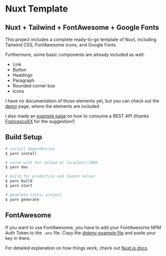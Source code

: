 # Nuxt Template

## Nuxt + Tailwind + FontAwesome + Google Fonts

This project includes a complete ready-to-go template of Nuxt, including Tailwind CSS, FontAwesome icons, and Google Fonts.

Furthermore, some basic components are already included as well:

- Link
- Button
- Headings
- Paragraph
- Rounded corner box
- Icons

I have no documentation of those elements yet, but you can check out the [demo](/pages/demo.vue) page, where the elements are included.

I also made an [example page](/pages/jokes.vue) on how to consume a REST API (thanks [FrancescoXX](https://github.com/FrancescoXX) for the suggestion!)

## Build Setup

```bash
# install dependencies
$ yarn install

# serve with hot reload at localhost:3000
$ yarn dev

# build for production and launch server
$ yarn build
$ yarn start

# generate static project
$ yarn generate
```

## FontAwesome
If you want to use FontAwesome, you have to add your FontAwesome NPM Auth Token to the `.env` file. Copy the  [dotenv-example file](/dotenv-example) and paste your key in there.

For detailed explanation on how things work, check out [Nuxt.js docs](https://nuxtjs.org).
